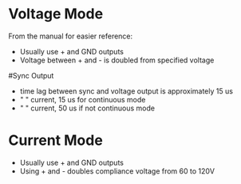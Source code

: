 # Voltage Mode

From the manual for easier reference:
- Usually use + and GND outputs
- Voltage between + and - is doubled from specified voltage

#Sync Output

- time lag between sync and voltage output is approximately 15 us
- "  " current, 15 us for continuous mode
- "  " current, 50 us if not continuous mode

# Current Mode

- Usually use + and GND outputs
- Using + and - doubles compliance voltage from 60 to 120V